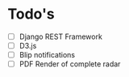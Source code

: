 # Todo's

- [ ] Django REST Framework
- [ ] D3.js
- [ ] Blip notifications
- [ ] PDF Render of complete radar
